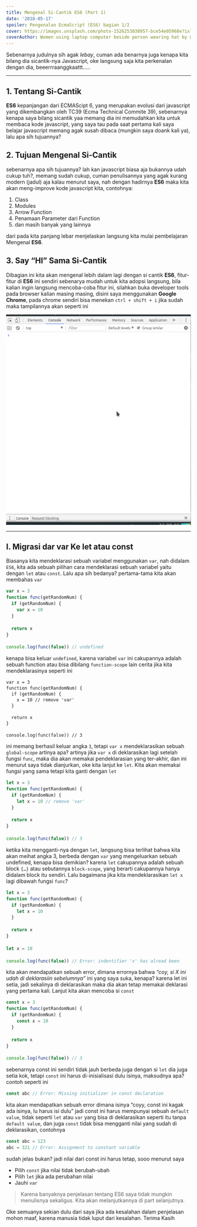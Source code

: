 ```yaml
---
title: Mengenal Si-Cantik ES6 (Part 1)
date: '2018-05-17'
spoiler: Pengenalan EcmaScript (ES6) bagian 1/2
cover: https://images.unsplash.com/photo-1526253038957-bce54e05968e?ixlib=rb-1.2.1&ixid=eyJhcHBfaWQiOjEyMDd9&auto=format&fit=crop&w=750&q=80
coverAuthor: Women using laptop computer beside person wearing hat by @nesabymakers on Unsplash
---
```


Sebenarnya judulnya sih agak _lebay_, cuman ada benarnya juga kenapa kita bilang dia sicantik-nya Javascript, oke langsung saja kita perkenalan dengan dia, beeerrraanggkaattt…..

---

## 1. Tentang Si-Cantik

**ES6** kepanjangan dari ECMAScipt 6, yang merupakan evolusi dari javascript yang dikembangkan oleh TC39 (Ecma Technical Commite 39), sebenarnya kenapa saya bilang sicantik yaa memang dia ini memudahkan kita untuk membaca kode javascript, yang saya tau pada saat pertama kali saya belajar javascript memang agak susah dibaca (mungkin saya doank kali ya), lalu apa sih tujuannya?

## 2. Tujuan Mengenal Si-Cantik

sebenarnya apa sih tujuannya? lah kan javascript biasa aja bukannya udah cukup tuh?, memang sudah cukup, cuman penulisannya yang agak kurang modern (jadul) aja kalau menurut saya, nah dengan hadirnya **ES6** maka kita akan meng-improve kode javascript kita, contohnya:

1. Class
2. Modules
3. Arrow Function
4. Penamaan Parameter dari Function
5. dan masih banyak yang lainnya

dari pada kita panjang lebar menjelaskan langsung kita mulai pembelajaran Mengenal **ES6**.

## 3. Say “HI” Sama Si-Cantik

Dibagian ini kita akan mengenal lebih dalam lagi dengan si cantik **ES6**, fitur-fitur di **ES6** ini sendiri sebenarya mudah untuk kita adopsi langsung, bila kalian ingin langsung mencoba-coba fitur ini, silahkan buka developer tools pada browser kalian masing masing, disini saya menggunakan **Google Chrome**, pada chrome sendiri bisa menekan `ctrl + shift + i` jika sudah maka tampilannya akan seperti ini

![Demo of exhaustive-deps lint rule](./devtools.png)

---

## I. Migrasi dar **var** Ke **let** atau **const**

Biasanya kita mendeklarasi sebuah variabel menggunakan `var`, nah didalam `ES6`, kita ada sebuah pilihan cara mendeklarasi sebuah variabel yaitu dengan `let` atau `const`. Lalu apa sih bedanya? pertama-tama kita akan membahas `var`

```jsx
var x = 3
function func(getRandomNum) {
  if (getRandomNum) {
    var x = 10
  }

  return x
}

console.log(func(false)) // undefined
```

kenapa bisa keluar `undefined`, karena variabel `var` ini cakupannya adalah sebuah function atau bisa dibilang `function-scope` lain cerita jika kita mendeklarasinya seperti ini

```jsx{4}
var x = 3
function func(getRandomNum) {
  if (getRandomNum) {
    x = 10 // remove 'var'
  }

  return x
}

console.log(func(false)) // 3
```

ini memang berhasil keluar angka `3`, tetapi `var x` mendeklarasikan sebuah `global-scope` artinya apa? artinya jika `var x` di deklarasikan lagi setelah fungsi `func`, maka dia akan memakai pendeklarasian yang ter-akhir, dan ini menurut saya tidak dianjurkan, oke kita lanjut ke `let`. Kita akan memakai fungsi yang sama tetapi kita ganti dengan `let`

```jsx
let x = 3
function func(getRandomNum) {
  if (getRandomNum) {
    let x = 10 // remove 'var'
  }

  return x
}

console.log(func(false)) // 3
```

ketika kita mengganti-nya dengan `let`, langsung bisa terlihat bahwa kita akan meihat angka 3, berbeda dengan `var` yang mengeluarkan sebuah undefined, kenapa bisa demikian? karena `let` cakupannya adalah sebuah block `{…}` atau sebutannya `block-scope`, yang berarti cakupannya hanya didalam block itu sendiri. Lalu bagaimana jika kita mendeklarasikan `let x` lagi dibawah fungsi `func`?

```jsx
let x = 3
function func(getRandomNum) {
  if (getRandomNum) {
    let x = 10
  }

  return x
}

let x = 10

console.log(func(false)) // Error: indentifier 'x' has alread been
```

kita akan mendapatkan sebuah error, dimana errornya bahwa _“coy, si X ini udah di deklarasiin sebelumnya”_ ini yang saya suka, kenapa? karena let ini setia, jadi sekalinya di deklarasikan maka dia akan tetap memakai deklarasi yang pertama kali. Lanjut kita akan mencoba si `const`

```jsx
const x = 3
function func(getRandomNum) {
  if (getRandomNum) {
    const x = 10
  }

  return x
}

console.log(func(false)) // 3
```

sebenarnya const ini sendiri tidak jauh berbeda juga dengan si `let` dia juga setia kok, tetapi `const` ini harus di-inisialisasi dulu isinya, maksudnya apa? contoh seperti ini

```jsx
const abc // Error: Missing initializer in const declaration
```

kita akan mendapatkan sebuah error dimana isinya “coyy, const ini kagak ada isinya, lu harus isi dulu” jadi const ini harus mempunyai sebuah `default value`, tidak seperti `let` atau `var` yang bisa di deklarasikan seperti itu tanpa `default value`, dan juga `const` tidak bisa mengganti nilai yang sudah di deklarasikan, contohnya

```jsx
const abc = 123
abc = 321 // Error: Assignment to constant variable
```

sudah jelas bukan? jadi nilai dari const ini harus tetap, sooo menurut saya

- Pilih `const` jika nilai tidak berubah-ubah
- Pilih `let` jika ada perubahan nilai
- Jauhi `var`

> Karena banyaknya penjelasan tentang ES6 saya tidak mungkin menulisnya sekaligus. Kita akan melanjutkannya di part selanjutnya.

Oke semuanya sekian dulu dari saya jika ada kesalahan dalam penjelasan mohon maaf, karena manusia tidak luput dari kesalahan. Terima Kasih
